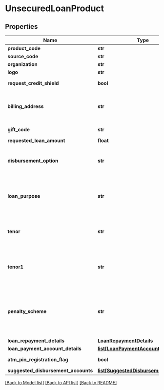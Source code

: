 # UnsecuredLoanProduct

## Properties
Name | Type | Description | Notes
------------ | ------------- | ------------- | -------------
**product_code** | **str** | A unique code that identifies the product | 
**source_code** | **str** | A source code to identify the product | 
**organization** | **str** | Card issuing Organisation code | 
**logo** | **str** | Product logo to identify the product | 
**request_credit_shield** | **bool** | Insurance enrolment for outstanding balance on the card. Valid values: true and false | [optional] 
**billing_address** | **str** | Billing address of applicant. This is a reference data field. Please use /v1/utilities/referenceData/{addressType} resource to get valid value of this field with description. | [optional] 
**gift_code** | **str** | A  unique code that identifies the gift offered along with the product | [optional] 
**requested_loan_amount** | **float** | Requested loan amount | [optional] 
**disbursement_option** | **str** | Provide the list of the options available to receive the disbursement of loan amount. Please use /v1/utilities/referenceData/{disbursementOption} resource to get valid value of this field with description. | [optional] 
**loan_purpose** | **str** | This field is to indicate the purpose of loan. This is a reference data field.This is a reference data field. Please use /v1/utilities/referenceData/{loanPurpose} resource to get valid value of this field with description. | [optional] 
**tenor** | **str** | Tenure of loan. This is a reference data field. Please use /v1/utilities/referenceData/{tenor} resource to get valid value of this field with description. You can use tenor field name as the referenceCode parameter to retrieve the values. | [optional] 
**tenor1** | **str** | This refers to the number of months of the 1st tenor. For Tiered-rate UPL , customer enjoys/ endure lower/ higher rate in the first few months.This is a reference data field. Please use /v1/utilities/referenceData/{tenor} resource to get valid value of this field with description.  | [optional] 
**penalty_scheme** | **str** | This field is used to determine the penalty that will be applied to customer who do early principal repayment/loan closure.It is to be selected by the customer. This is a reference data field. Please use /v1/utilities/referenceData/{penaltyScheme} resource to get valid value of this field with description. | [optional] 
**loan_repayment_details** | [**LoanRepaymentDetails**](LoanRepaymentDetails.md) |  | [optional] 
**loan_payment_account_details** | [**list[LoanPaymentAccountDetails]**](LoanPaymentAccountDetails.md) |  | [optional] 
**atm_pin_registration_flag** | **bool** | Flag to indicate if ATM PIN for the card is registered already by customer. | [optional] 
**suggested_disbursement_accounts** | [**list[SuggestedDisbursementAccount]**](SuggestedDisbursementAccount.md) |  | [optional] 

[[Back to Model list]](../README.md#documentation-for-models) [[Back to API list]](../README.md#documentation-for-api-endpoints) [[Back to README]](../README.md)

